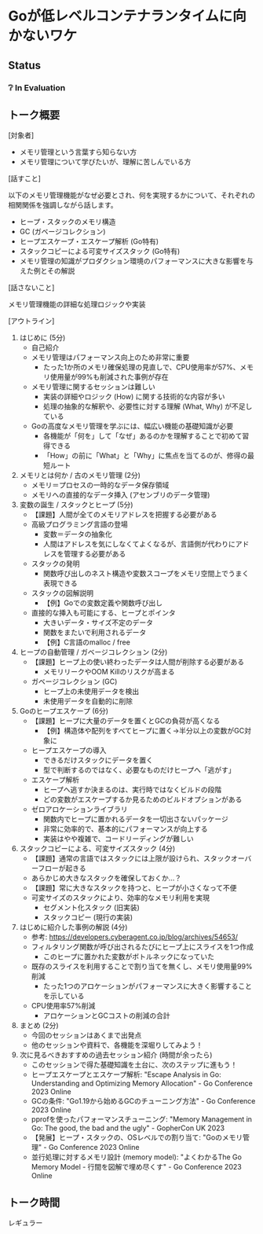 # Goが低レベルコンテナランタイムに向かないワケ

## Status

### ❔ In Evaluation

## トーク概要

[対象者]

- メモリ管理という言葉すら知らない方
- メモリ管理について学びたいが、理解に苦しんでいる方

[話すこと]

以下のメモリ管理機能がなぜ必要とされ、何を実現するかについて、それぞれの相関関係を強調しながら話します。

- ヒープ・スタックのメモリ構造
- GC (ガベージコレクション)
- ヒープエスケープ・エスケープ解析 (Go特有)
- スタックコピーによる可変サイズスタック (Go特有)
- メモリ管理の知識がプロダクション環境のパフォーマンスに大きな影響を与えた例とその解説

[話さないこと]

メモリ管理機能の詳細な処理ロジックや実装

[アウトライン]

1. はじめに (5分)
   - 自己紹介
   - メモリ管理はパフォーマンス向上のため非常に重要
     - たった1か所のメモリ確保処理の見直しで、CPU使用率が57%、メモリ使用量が99%も削減された事例が存在
   - メモリ管理に関するセッションは難しい
     - 実装の詳細やロジック (How) に関する技術的な内容が多い
     - 処理の抽象的な解釈や、必要性に対する理解 (What, Why) が不足している
   - Goの高度なメモリ管理を学ぶには、幅広い機能の基礎知識が必要
     - 各機能が「何を」して「なぜ」あるのかを理解することで初めて習得できる
     - 「How」の前に「What」と「Why」に焦点を当てるのが、修得の最短ルート
2. メモリとは何か / 古のメモリ管理 (2分)
   - メモリ＝プロセスの一時的なデータ保存領域
   - メモリへの直接的なデータ挿入 (アセンブリのデータ管理)
3. 変数の誕生 / スタックとヒープ (5分)
   - 【課題】人間が全てのメモリアドレスを把握する必要がある
   - 高級プログラミング言語の登場
     - 変数＝データの抽象化
     - 人間はアドレスを気にしなくてよくなるが、言語側が代わりにアドレスを管理する必要がある
   - スタックの発明
     - 関数呼び出しのネスト構造や変数スコープをメモリ空間上でうまく表現できる
   - スタックの図解説明
     - 【例】Goでの変数定義や関数呼び出し
   - 直接的な挿入も可能にする、ヒープとポインタ
     - 大きいデータ・サイズ不定のデータ
     - 関数をまたいで利用されるデータ
     - 【例】C言語のmalloc / free
4. ヒープの自動管理 / ガベージコレクション (2分)
   - 【課題】ヒープ上の使い終わったデータは人間が削除する必要がある
     - メモリリークやOOM Killのリスクが高まる
   - ガベージコレクション (GC)
     - ヒープ上の未使用データを検出
     - 未使用データを自動的に削除
5. Goのヒープエスケープ (6分)
   - 【課題】ヒープに大量のデータを置くとGCの負荷が高くなる
     - 【例】構造体や配列をすべてヒープに置く→半分以上の変数がGC対象に
   - ヒープエスケープの導入
     - できるだけスタックにデータを置く
     - 型で判断するのではなく、必要なものだけヒープへ「逃がす」
   - エスケープ解析
     - ヒープへ逃すか決まるのは、実行時ではなくビルドの段階
     - どの変数がエスケープするか見るためのビルドオプションがある
   - ゼロアロケーションライブラリ
     - 関数内でヒープに置かれるデータを一切出さないパッケージ
     - 非常に効率的で、基本的にパフォーマンスが向上する
     - 実装はやや複雑で、コードリーディングが難しい
6. スタックコピーによる、可変サイズスタック (4分)
   - 【課題】通常の言語ではスタックには上限が設けられ、スタックオーバーフローが起きる
   - あらかじめ大きなスタックを確保しておくか…？
   - 【課題】常に大きなスタックを持つと、ヒープが小さくなって不便
   - 可変サイズのスタックにより、効率的なメモリ利用を実現
     - セグメント化スタック (旧実装)
     - スタックコピー (現行の実装)
7. はじめに紹介した事例の解説 (4分)
   - 参考: <https://developers.cyberagent.co.jp/blog/archives/54653/>
   - フィルタリング関数が呼び出されるたびにヒープ上にスライスを1つ作成
     - このヒープに置かれた変数がボトルネックになっていた
   - 既存のスライスを利用することで割り当てを無くし、メモリ使用量99%削減
     - たった1つのアロケーションがパフォーマンスに大きく影響することを示している
   - CPU使用率57%削減
     - アロケーションとGCコストの削減の合計
8. まとめ (2分)
   - 今回のセッションはあくまで出発点
   - 他のセッションや資料で、各機能を深堀りしてみよう！
9. 次に見るべきおすすめの過去セッション紹介 (時間が余ったら)
   - このセッションで得た基礎知識を土台に、次のステップに進もう！
   - ヒープエスケープとエスケープ解析: "Escape Analysis in Go: Understanding and Optimizing Memory Allocation" - Go Conference 2023 Online
   - GCの条件: "Go1.19から始めるGCのチューニング方法" - Go Conference 2023 Online
   - pprofを使ったパフォーマンスチューニング: "Memory Management in Go: The good, the bad and the ugly" - GopherCon UK 2023
   - 【発展】ヒープ・スタックの、OSレベルでの割り当て: "Goのメモリ管理" - Go Conference 2023 Online
   - 並行処理に対するメモリ設計 (memory model): "よくわかるThe Go Memory Model - 行間を図解で埋め尽くす" - Go Conference 2023 Online

## トーク時間

レギュラー
